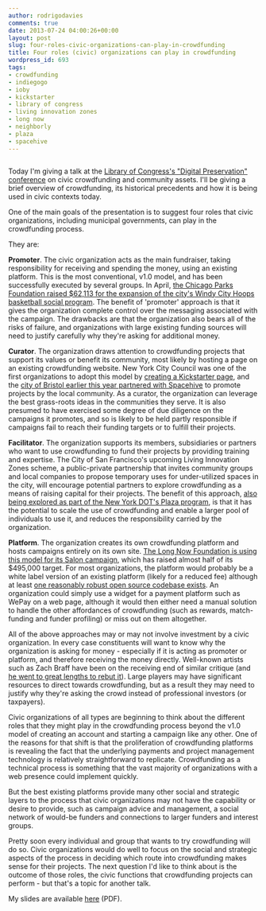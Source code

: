 ```yaml
---
author: rodrigodavies
comments: true
date: 2013-07-24 04:00:26+00:00
layout: post
slug: four-roles-civic-organizations-can-play-in-crowdfunding
title: Four roles (civic) organizations can play in crowdfunding
wordpress_id: 693
tags:
- crowdfunding
- indiegogo
- ioby
- kickstarter
- library of congress
- living innovation zones
- long now
- neighborly
- plaza
- spacehive
---
```


<img src="/blog/wp-content/uploads/2013/07/four_roles_crowdfunding-580x451.png" class="largeimg" alt="">

Today I'm giving a talk at the [Library of Congress's "Digital Preservation" conference](http://www.digitalpreservation.gov/meetings/ndiipp13.html) on civic crowdfunding and community assets. I'll be giving a brief overview of crowdfunding, its historical precedents and how it is being used in civic contexts today.

One of the main goals of the presentation is to suggest four roles that civic organizations, including municipal governments, can play in the crowdfunding process.

They are:

**Promoter**. The civic organization acts as the main fundraiser, taking responsibility for receiving and spending the money, using an existing platform. This is the most conventional, v1.0 model, and has been successfully executed by several groups. In April, [the Chicago Parks Foundation raised $62,113 for the expansion of the city's Windy City Hoops basketball social program](http://www.indiegogo.com/projects/windy-city-hoops/x/3984511). The benefit of 'promoter' approach is that it gives the organization complete control over the messaging associated with the campaign. The drawbacks are that the organization also bears all of the risks of failure, and organizations with large existing funding sources will need to justify carefully why they're asking for additional money.

**Curator**. The organization draws attention to crowdfunding projects that support its values or benefit its community, most likely by hosting a page on an existing crowdfunding website. New York City Council was one of the first organizations to adopt this model by [creating a Kickstarter page](http://www.kickstarter.com/NYC), and the [city of Bristol earlier this year partnered with Spacehive](http://www.guardian.co.uk/local-government-network/2013/may/29/crowdfunding-way-forward-for-councils) to promote projects by the local community. As a curator, the organization can leverage the best grass-roots ideas in the communities they serve. It is also presumed to have exercised some degree of due diligence on the campaigns it promotes, and so is likely to be held partly responsible if campaigns fail to reach their funding targets or to fulfill their projects.

**Facilitator**. The organization supports its members, subsidiaries or partners who want to use crowdfunding to fund their projects by providing training and expertise. The City of San Francisco's upcoming Living Innovation Zones scheme, a public-private partnership that invites community groups and local companies to propose temporary uses for under-utilized spaces in the city, will encourage potential partners to explore crowdfunding as a means of raising capital for their projects. The benefit of this approach, [also being explored as part of the New York DOT's Plaza program](http://rodrigodavies.com/blog/2013/06/15/where-does-civic-crowdfunding-fit-on-a-city-roadmap/), is that it has the potential to scale the use of crowdfunding and enable a larger pool of individuals to use it, and reduces the responsibility carried by the organization.

**Platform**. The organization creates its own crowdfunding platform and hosts campaigns entirely on its own site. [The Long Now Foundation is using this model for its Salon campaign](https://longnow.org/salon/), which has raised almost half of its $495,000 target. For most organizations, the platform would probably be a white label version of an existing platform (likely for a reduced fee) although at least [one reasonably robust open source codebase exists](http://www.crowdhoster.com/). An organization could simply use a widget for a payment platform such as WePay on a web page, although it would then either need a manual solution to handle the other affordances of crowdfunding (such as rewards, match-funding and funder profiling) or miss out on them altogether.

All of the above approaches may or may not involve investment by a civic organization. In every case constituents will want to know why the organization is asking for money - especially if it is acting as promoter or platform, and therefore receiving the money directly. Well-known artists such as Zach Braff have been on the receiving end of similar critique (and [he went to great lengths to rebut it](http://www.youtube.com/watch?v=j1LY3C0Rbr8#!)). Large players may have significant resources to direct towards crowdfunding, but as a result they may need to justify why they're asking the crowd instead of professional investors (or taxpayers).

Civic organizations of all types are beginning to think about the different roles that they might play in the crowdfunding process beyond the v1.0 model of creating an account and starting a campaign like any other. One of the reasons for that shift is that the proliferation of crowdfunding platforms is revealing the fact that the underlying payments and project management technology is relatively straightforward to replicate. Crowdfunding as a technical process is something that the vast majority of organizations with a web presence could implement quickly.

But the best existing platforms provide many other social and strategic layers to the process that civic organizations may not have the capability or desire to provide, such as campaign advice and management, a social network of would-be funders and connections to larger funders and interest groups.

Pretty soon every individual and group that wants to try crowdfunding will do so. Civic organizations would do well to focus on the social and strategic aspects of the process in deciding which route into crowdfunding makes sense for their projects. The next question I'd like to think about is the outcome of those roles, the civic functions that crowdfunding projects can perform - but that's a topic for another talk.

My slides are available [here](/blog/civic-crowdfunding/LoC_presentation_RD.pdf) (PDF).
